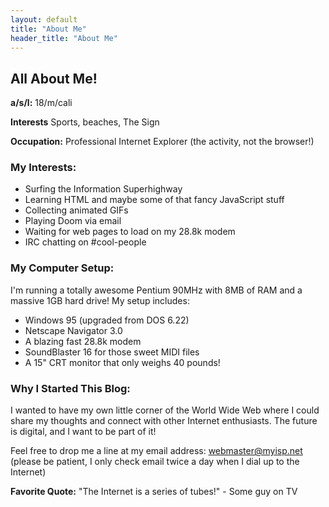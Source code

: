 ```yaml
---
layout: default
title: "About Me"
header_title: "About Me"
---
```


## All About Me!

**a/s/l:** 18/m/cali

**Interests** Sports, beaches, The Sign 

**Occupation:** Professional Internet Explorer (the activity, not the browser!)

### My Interests:
- Surfing the Information Superhighway
- Learning HTML and maybe some of that fancy JavaScript stuff
- Collecting animated GIFs
- Playing Doom via email
- Waiting for web pages to load on my 28.8k modem
- IRC chatting on #cool-people

### My Computer Setup:
I'm running a totally awesome Pentium 90MHz with 8MB of RAM and a massive 1GB hard drive! My setup includes:
- Windows 95 (upgraded from DOS 6.22)
- Netscape Navigator 3.0
- A blazing fast 28.8k modem
- SoundBlaster 16 for those sweet MIDI files
- A 15" CRT monitor that only weighs 40 pounds!

### Why I Started This Blog:
I wanted to have my own little corner of the World Wide Web where I could share my thoughts and connect with other Internet enthusiasts. The future is digital, and I want to be part of it!

Feel free to drop me a line at my email address: webmaster@myisp.net (please be patient, I only check email twice a day when I dial up to the Internet)

**Favorite Quote:** "The Internet is a series of tubes!" - Some guy on TV